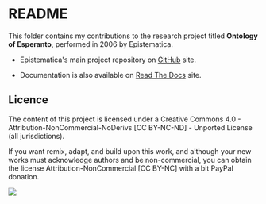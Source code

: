 # README

This folder contains my contributions to the research project titled **Ontology of Esperanto**, performed in 2006 by Epistematica.

- Epistematica's main project repository on [GitHub](https://github.com/Epistematica/esperanto-ontology) site.

- Documentation is also available on [Read The Docs](http://esperanto-ontology.readthedocs.io/en/latest/) site.

## Licence

The content of this project is licensed under a Creative Commons 4.0 - Attribution-NonCommercial-NoDerivs [CC BY-NC-ND] - Unported License (all jurisdictions).

If you want remix, adapt, and build upon this work, and although your new works must acknowledge authors and be non-commercial, you can obtain the license Attribution-NonCommercial [CC BY-NC] with a bit PayPal donation.

[![](https://www.paypalobjects.com/en_US/i/btn/btn_donateCC_LG.gif)](https://www.paypal.com/donate?business=XQJ7ZSZMW8V3N&currency_code=EUR)
